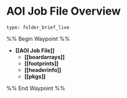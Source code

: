 # AOI Job File Overview
 
```ccard
type: folder_brief_live
```
 

%% Begin Waypoint %%
- **[[AOI Job File]]**
	- **[[boardarrays]]**
	- **[[footprints]]**
	- **[[headerinfo]]**
	- **[[pkgs]]**

%% End Waypoint %%
